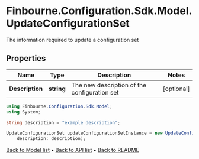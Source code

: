 # Finbourne.Configuration.Sdk.Model.UpdateConfigurationSet
The information required to update a configuration set

## Properties

Name | Type | Description | Notes
------------ | ------------- | ------------- | -------------
**Description** | **string** | The new description of the configuration set | [optional] 

```csharp
using Finbourne.Configuration.Sdk.Model;
using System;

string description = "example description";

UpdateConfigurationSet updateConfigurationSetInstance = new UpdateConfigurationSet(
    description: description);
```

[Back to Model list](../README.md#documentation-for-models) &#8226; [Back to API list](../README.md#documentation-for-api-endpoints) &#8226; [Back to README](../README.md)
